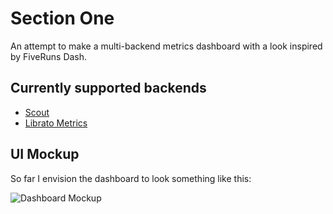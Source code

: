 # Section One

An attempt to make a multi-backend metrics dashboard with a look inspired
by FiveRuns Dash.

## Currently supported backends

* [Scout](https://scoutapp.com/)
* [Librato Metrics](https://metrics.librato.com/)

## UI Mockup

So far I envision the dashboard to look something like this:

![Dashboard Mockup](http://cl.ly/image/2V1P3X2t161E/SectionOne-1.png)

